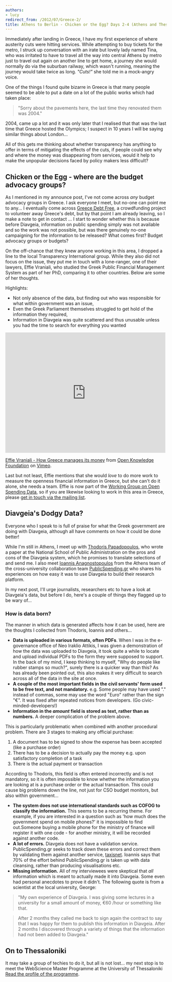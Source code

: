 ```yaml
---
authors:
- lucy
redirect_from: /2012/07/Greece-2/
title: Athens to Berlin - Chicken or the Egg? Days 2-4 (Athens and Thessaloniki)
---
```


Immediately after landing in Greece, I have my first experience of where austerity cuts were hitting services. While attempting to buy tickets for the metro, I struck up conversation with an irate but lovely lady named Tina, who was irritated to have to travel all the way into central Athens by metro just to travel out again on another line to get home, a journey she would normally do via the suburban railway, which wasn't running, meaning the journey would take twice as long. *"Cuts!"* she told me in a mock-angry voice.

One of the things I found quite bizarre in Greece is that many people seemed to be able to put a date on a lot of the public works which had taken place:

> "Sorry about the pavements here, the last time they renovated them was 2004."

2004, came up a lot and it was only later that I realised that that was the last time that Greece hosted the Olympics; I suspect in 10 years I will be saying similar things about London...

All of this gets me thinking about whether transparency has anything to offer in terms of mitigating the effects of the cuts, if people could see why and where the money was disappearing from services, would it help to make the unpopular decisions faced by policy makers less difficult?

## Chicken or the Egg - where are the budget advocacy groups?

As I mentioned in my announce post, I've not come across *any* budget advocacy groups in Greece. I ask everyone I meet, but no-one can point me to any... I eventually come across [Greece Debt Free](http://www.greecedebtfree.org/), a crowdfunding project to volunteer away Greece's debt, but by that point I am already leaving, so I make a note to get in contact ... I start to wonder whether this is because before Diavgeia, information on public spending simply was not available and so the work was not possible, but was there genuinely no-one campaigning for the information to be released? What comes first? Budget advocacy groups or budgets?

On the off-chance that they knew anyone working in this area, I dropped a line to the local Transparency International group. While they also did not focus on the issue, they put me in touch with a lone-ranger, one of their lawyers, Effie Vraniali, who studied the Greek Public Financial Management System as part of her PhD, comparing it to other countries. Below are some of her thoughts.

Highlights:

* Not only absence of the data, but finding out who was responsible for what within government was an issue,
* Even the Greek Parliament themselves struggled to get hold of the information they required,
* Information in Diavgeia was quite scattered and thus unusable unless you had the time to search for everything you wanted

<iframe src="http://player.vimeo.com/video/45818263" width="500" height="375" frameborder="0" webkitAllowFullScreen mozallowfullscreen allowFullScreen></iframe> <p><a href="http://vimeo.com/45818263">Effie Vraniali - How Greece manages its money</a> from <a href="http://vimeo.com/okf">Open Knowledge Foundation</a> on <a href="http://vimeo.com">Vimeo</a>.</p>

Last but not least, Effie mentions that she would *love* to do more work to measure the openness financial information in Greece, but she can't do it alone, she needs a team. Effie is now part of the [Working Group on Open Spending Data](http://openspending.org/resources/wg/index.html), so if you are likewise looking to work in this area in Greece, please [get in touch via the mailing list](http://lists.okfn.org/mailman/listinfo/openspending).

## Diavgeia's Dodgy Data?

Everyone who I speak to is full of praise for what the Greek government are doing with Diavgeia, although all have comments on how it could be done better!

While I'm still in Athens, I meet up with [Thodoris Papadopoulos](http://thodoris.net/weblog/archive/2012/02/29/?p=176), who wrote a paper at the National School of Public Administration on the pros and cons of the Diavgeia system, which he promises to translate selections of and send me. I also meet [Ioannis Anagnostopoulos](http://www.anagnostopoulos.name/) from the Athens team of the cross-university collaboration team [PublicSpending.gr](http://publicspending.medialab.ntua.gr/) who shares his experiences on how easy it was to use Diavgeia to build their research platform.

In my next post, I'll urge journalists, researchers etc to have a look at Diavgeia's data, but before I do, here's a couple of things they flagged up to be wary of...

### How is data born?

The manner in which data is generated affects how it can be used, here are the thoughts I collected from Thodoris, Ioannis and others...

* **Data is uploaded in various formats, often PDFs**. When I was in the e-governance office of Neo Iraklio Attikis, I was given a demonstration of how the data was uploaded to Diavgeia, it took quite a while to locate and upload individual PDFs to the form they were supposed to support. In the back of my mind, I keep thinking to myself, "Why do people like rubber stamps so much?", surely there is a quicker way than this? As has already been pointed out, this also makes it very difficult to search across all of the data in the site at once.
* **A couple of the most important fields in the civil servants' form used to be free text, and not mandatory.** e.g. Some people may have used "." instead of commas, some may use the word "Euro" rather than the sign "€".  It was fixed after repeated notices from developers. (Go civic-minded-developers!)
* **Information in the *amount* field is stored as text, rather than as numbers.** A deeper complication of the problem above.

This is particularly problematic when combined with another procedural problem. There are 3 stages to making any official purchase:

1. A document has to be signed to show the expense has been accepted (like a purchase order)
2. There has to be a decision to actually pay the money e.g. upon satisfactory completion of a task
3. There is the actual payment or transaction

According to Thodoris, this field is often entered incorrectly and is not mandatory, so it is often impossible to know whether the information you are looking at is a purchase order or the actual transaction. This could cause big problems down the line, not just for CSO budget monitors, but also within government...

* **The system does not use international standards such as COFOG to classify the information.** This seems to be a recurring theme. For example, if you are interested in a question such as 'how much does the government spend on mobile phones?' it is impossible to find out.Someone buying a mobile phone for the ministry of finance will register it with one code - for another ministry, it will be recorded against another code.
* **A lot of errors.** Diavgeia does not have a validation service. PublicSpending.gr seeks to track down these errors and correct them by validating them against another service, [taxisnet](http://www.gsis.gr/). Ioannis says that 70% of the effort behind PublicSpending.gr is taken up with data cleansing, rather than producing visualisations etc.
* **Missing information.** All of my interviewees were skeptical that *all* information which is meant to actually made it into Diavgeia. Some even had personal anecdotes to prove it didn't. The following quote is from a scientist at the local university, George:

> "My own experience of Diavgeia. I was giving some lectures in a university for a small amount of money, €60 /hour or something like that.

>After 2 months they called me back to sign again the contract to say that I was happy for them to publish this information in Diavgeia. After 2 months I discovered through a variety of things that the information had not been added to Diavgeia."

## On to Thessaloniki

It may take a group of techies to do it, but all is not lost... my next stop is to meet the WebScience Master Programme at the University of Thessaloniki [Read the profile of the programme](http://openspending.org/blog/2012/07/16/Greece-3.html).
